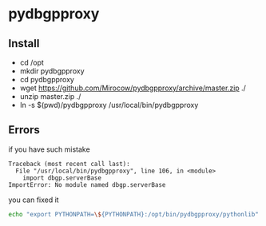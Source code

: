 # pydbgpproxy

## Install

* cd /opt
* mkdir pydbgpproxy
* cd pydbgpproxy
* wget https://github.com/Mirocow/pydbgpproxy/archive/master.zip ./
* unzip master.zip ./
* ln -s $(pwd)/pydbgpproxy /usr/local/bin/pydbgpproxy

## Errors

if you have such mistake

```
Traceback (most recent call last):
  File "/usr/local/bin/pydbgpproxy", line 106, in <module>
    import dbgp.serverBase
ImportError: No module named dbgp.serverBase
```

you can fixed it

``` sh
echo "export PYTHONPATH=\${PYTHONPATH}:/opt/bin/pydbgpproxy/pythonlib" » ~/.bashrc
```
